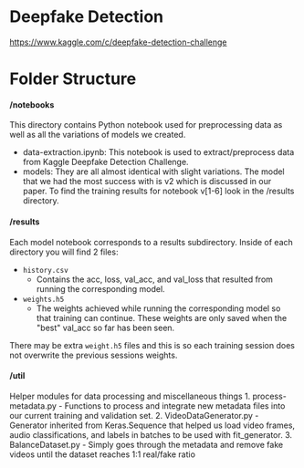 # Deepfake Detection

https://www.kaggle.com/c/deepfake-detection-challenge

# Folder Structure

#### /notebooks
This directory contains Python notebook used for preprocessing data as well as all the variations of models we created.
  - data-extraction.ipynb: This notebook is used to extract/preprocess data from Kaggle Deepfake Detection Challenge.
  - models: They are all almost identical with slight variations.  The model that we had the most success with is v2 which is discussed in our paper.  To find the training results for notebook v[1-6] look in the /results directory.

#### /results
Each model notebook corresponds to a results subdirectory.  Inside of each directory you will find 2 files:
- `history.csv`
    - Contains the acc, loss, val_acc, and val_loss that resulted from running the corresponding model.
- `weights.h5`
    - The weights achieved while running the corresponding model so that training can continue.  These weights are only saved when the "best" val_acc so far has been seen.

There may be extra `weight.h5` files and this is so each training session does not overwrite the previous sessions weights.

#### /util
Helper modules for data processing and miscellaneous things
    1. process-metadata.py
        - Functions to process and integrate new metadata files into our current training and validation set.
    2. VideoDataGenerator.py
        - Generator inherited from Keras.Sequence that helped us load video frames, audio classifications, and labels in 
        batches to be used with fit_generator.
    3. BalanceDataset.py
        - Simply goes through the metadata and remove fake videos until the dataset reaches 1:1 real/fake ratio
